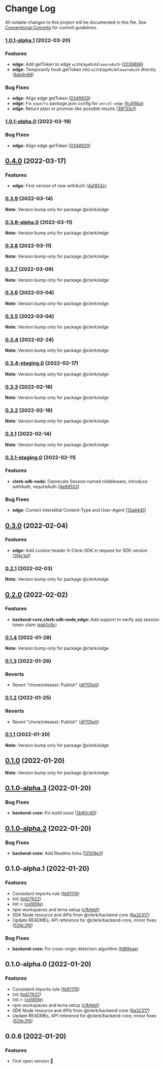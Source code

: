# Change Log

All notable changes to this project will be documented in this file.
See [Conventional Commits](https://conventionalcommits.org) for commit guidelines.

### [1.0.1-alpha.1](https://github.com/clerkinc/javascript/compare/@clerk/edge@1.0.1-staging.0...@clerk/edge@1.0.1-alpha.1) (2022-03-20)

### Features

- **edge:** Add getToken to edge `withEdgeMiddlewareAuth` ([2039896](https://github.com/clerkinc/javascript/commit/2039896853d2623f298fc33f40f7605789c62544))
- **edge:** Temporarily hook getToken into `withEdgeMiddlewareAuth` directly ([8ab9c69](https://github.com/clerkinc/javascript/commit/8ab9c69e228a8dc074c1c7c28311b50151bc8410))

### Bug Fixes

- **edge:** Align edge getToken ([0348929](https://github.com/clerkinc/javascript/commit/0348929bf5e329ad53690b81b1f8c50727e8c7e5))
- **edge:** Fix `exports` package.json config for `vercel-edge` ([fc4f6ba](https://github.com/clerkinc/javascript/commit/fc4f6ba0cbd032915914baeb22b13834bf76a85a))
- **edge:** Return plain or promise-like possible results ([39733cf](https://github.com/clerkinc/javascript/commit/39733cf6f06652ae70afe4f4e1de7f7eb0f36b59))

### [1.0.1-alpha.0](https://github.com/clerkinc/javascript/compare/@clerk/edge@1.0.1-staging.0...@clerk/edge@1.0.1-alpha.0) (2022-03-19)

### Bug Fixes

- **edge:** Align edge getToken ([0348929](https://github.com/clerkinc/javascript/commit/0348929bf5e329ad53690b81b1f8c50727e8c7e5))

## [0.4.0](https://github.com/clerkinc/javascript/compare/@clerk/edge@0.3.9...@clerk/edge@0.4.0) (2022-03-17)

### Features

- **edge:** First version of new withAuth ([4ef853c](https://github.com/clerkinc/javascript/commit/4ef853c4d2837dfc4a49d3ab6f435e50cca28dc8))

### [0.3.9](https://github.com/clerkinc/javascript/compare/@clerk/edge@0.3.8...@clerk/edge@0.3.9) (2022-03-14)

**Note:** Version bump only for package @clerk/edge

### [0.3.8-alpha.0](https://github.com/clerkinc/javascript/compare/@clerk/edge@0.3.7...@clerk/edge@0.3.8-alpha.0) (2022-03-11)

**Note:** Version bump only for package @clerk/edge

### [0.3.8](https://github.com/clerkinc/javascript/compare/@clerk/edge@0.3.7...@clerk/edge@0.3.8) (2022-03-11)

**Note:** Version bump only for package @clerk/edge

### [0.3.7](https://github.com/clerkinc/javascript/compare/@clerk/edge@0.3.7-staging.0...@clerk/edge@0.3.7) (2022-03-09)

**Note:** Version bump only for package @clerk/edge

### [0.3.6](https://github.com/clerkinc/javascript/compare/@clerk/edge@0.3.5...@clerk/edge@0.3.6) (2022-03-04)

**Note:** Version bump only for package @clerk/edge

### [0.3.5](https://github.com/clerkinc/javascript/compare/@clerk/edge@0.3.4...@clerk/edge@0.3.5) (2022-03-04)

**Note:** Version bump only for package @clerk/edge

### [0.3.4](https://github.com/clerkinc/javascript/compare/@clerk/edge@0.3.4-staging.0...@clerk/edge@0.3.4) (2022-02-24)

**Note:** Version bump only for package @clerk/edge

### [0.3.4-staging.0](https://github.com/clerkinc/javascript/compare/@clerk/edge@0.3.3...@clerk/edge@0.3.4-staging.0) (2022-02-17)

**Note:** Version bump only for package @clerk/edge

### [0.3.3](https://github.com/clerkinc/javascript/compare/@clerk/edge@0.3.2...@clerk/edge@0.3.3) (2022-02-16)

**Note:** Version bump only for package @clerk/edge

### [0.3.2](https://github.com/clerkinc/javascript/compare/@clerk/edge@0.3.1...@clerk/edge@0.3.2) (2022-02-16)

**Note:** Version bump only for package @clerk/edge

### [0.3.1](https://github.com/clerkinc/javascript/compare/@clerk/edge@0.3.1-staging.0...@clerk/edge@0.3.1) (2022-02-14)

**Note:** Version bump only for package @clerk/edge

### [0.3.1-staging.0](https://github.com/clerkinc/javascript/compare/@clerk/edge@0.3.0...@clerk/edge@0.3.1-staging.0) (2022-02-11)

### Features

- **clerk-sdk-node:** Deprecate Session named middleware, introduce withAuth, requireAuth ([4e69553](https://github.com/clerkinc/javascript/commit/4e695535e41fe7c135cbf303a0d021e7b7d30f7d))

### Bug Fixes

- **edge:** Correct interstitial Content-Type and User-Agent ([12ad4d5](https://github.com/clerkinc/javascript/commit/12ad4d5e2a92c2fdeca733f1f8f4cbbb3b458fbc))

## [0.3.0](https://github.com/clerkinc/javascript/compare/@clerk/edge@0.2.1...@clerk/edge@0.3.0) (2022-02-04)

### Features

- **edge:** Add custom header X-Clerk-SDK in request for SDK version ([3f4c1a1](https://github.com/clerkinc/javascript/commit/3f4c1a1a5c4dc99cf3971edbf4d3715e212d91d1))

### [0.2.1](https://github.com/clerkinc/javascript/compare/@clerk/edge@0.2.0...@clerk/edge@0.2.1) (2022-02-03)

**Note:** Version bump only for package @clerk/edge

## [0.2.0](https://github.com/clerkinc/javascript/compare/@clerk/edge@0.1.4...@clerk/edge@0.2.0) (2022-02-02)

### Features

- **backend-core,clerk-sdk-node,edge:** Add support to verify azp session token claim ([eab1c8c](https://github.com/clerkinc/javascript/commit/eab1c8c8a43960fee2da9c10a52c3915cd37f45c))

### [0.1.4](https://github.com/clerkinc/javascript/compare/@clerk/edge@0.1.3...@clerk/edge@0.1.4) (2022-01-28)

**Note:** Version bump only for package @clerk/edge

### [0.1.3](https://github.com/clerkinc/javascript/compare/@clerk/edge@0.1.2...@clerk/edge@0.1.3) (2022-01-26)

### Reverts

- Revert "chore(release): Publish" ([df705e0](https://github.com/clerkinc/javascript/commit/df705e011f025e044c61aad2983e90afd94d5662))

### [0.1.2](https://github.com/clerkinc/javascript/compare/@clerk/edge@0.1.1...@clerk/edge@0.1.2) (2022-01-25)

### Reverts

- Revert "chore(release): Publish" ([df705e0](https://github.com/clerkinc/javascript/commit/df705e011f025e044c61aad2983e90afd94d5662))

### [0.1.1](https://github.com/clerkinc/javascript/compare/@clerk/edge@0.1.0...@clerk/edge@0.1.1) (2022-01-20)

**Note:** Version bump only for package @clerk/edge

## [0.1.0](https://github.com/clerkinc/javascript/compare/@clerk/edge@0.1.0-alpha.3...@clerk/edge@0.1.0) (2022-01-20)

**Note:** Version bump only for package @clerk/edge

## [0.1.0-alpha.3](https://github.com/clerkinc/javascript/compare/@clerk/edge@0.1.0-alpha.2...@clerk/edge@0.1.0-alpha.3) (2022-01-20)

### Bug Fixes

- **backend-core:** Fix build issue ([2b60c40](https://github.com/clerkinc/javascript/commit/2b60c409fc450c77aa9585e96131de11f5924f50))

## [0.1.0-alpha.2](https://github.com/clerkinc/javascript/compare/@clerk/edge@0.1.0-alpha.1...@clerk/edge@0.1.0-alpha.2) (2022-01-20)

### Bug Fixes

- **backend-core:** Add Readme links ([12509e3](https://github.com/clerkinc/javascript/commit/12509e32f6da37902cce94949459edffa4a63718))

## 0.1.0-alpha.1 (2022-01-20)

### Features

- Consistent imports rule ([fb81176](https://github.com/clerkinc/javascript/commit/fb81176b9db0a95a84d19f61e15a9c65a12fc98e))
- Init ([bd27622](https://github.com/clerkinc/javascript/commit/bd2762201f2771f137ddddd50487813c3154938e))
- Init :fire: ([ce185fe](https://github.com/clerkinc/javascript/commit/ce185fefe20f9dcbc17e36506287af224f2cfc2e))
- npm workspaces and lerna setup ([cfbfebf](https://github.com/clerkinc/javascript/commit/cfbfebfd0d5f88a96b4715e4be52bff7f37cc3db))
- SDK Node resource and APIs from @clerk/backend-core ([6a32317](https://github.com/clerkinc/javascript/commit/6a323175f9361c32192a4a6be4139b88945a857c))
- Update READMEs, API reference for @clerk/backend-core, minor fixes ([529c2f6](https://github.com/clerkinc/javascript/commit/529c2f629ec02895f9f049d29b5775f16ef5c6e9))

### Bug Fixes

- **backend-core:** Fix cross-origin detection algorithm ([fd99eae](https://github.com/clerkinc/javascript/commit/fd99eae111469c5d0028fd46b8bcbf1c5a8325b0))

## 0.1.0-alpha.0 (2022-01-20)

### Features

- Consistent imports rule ([fb81176](https://github.com/clerkinc/javascript/commit/fb81176b9db0a95a84d19f61e15a9c65a12fc98e))
- Init ([bd27622](https://github.com/clerkinc/javascript/commit/bd2762201f2771f137ddddd50487813c3154938e))
- Init :fire: ([ce185fe](https://github.com/clerkinc/javascript/commit/ce185fefe20f9dcbc17e36506287af224f2cfc2e))
- npm workspaces and lerna setup ([cfbfebf](https://github.com/clerkinc/javascript/commit/cfbfebfd0d5f88a96b4715e4be52bff7f37cc3db))
- SDK Node resource and APIs from @clerk/backend-core ([6a32317](https://github.com/clerkinc/javascript/commit/6a323175f9361c32192a4a6be4139b88945a857c))
- Update READMEs, API reference for @clerk/backend-core, minor fixes ([529c2f6](https://github.com/clerkinc/javascript/commit/529c2f629ec02895f9f049d29b5775f16ef5c6e9))

## 0.0.6 (2022-01-20)

### Features

- First open version 🎊
